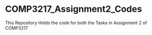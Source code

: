 # COMP3217_Assignment2_Codes
This Repository Holds the code for both the Tasks in Assignment 2 of COMP3217
